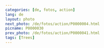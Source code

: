```yaml
---
categories: [de, fotos, action]
lang: de
layout: photo
next_photo: /de/fotos/action/P0000004.html
picname: P0000030
prev_photo: /de/fotos/action/P0000041.html
tags: [Trees]
---
```

